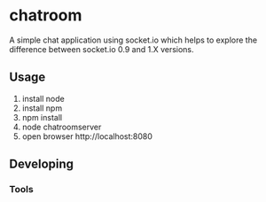 # chatroom
A simple chat application using socket.io which helps to explore the difference between socket.io 0.9 and 1.X versions.


## Usage
1) install node
2) install npm
3) npm install
4) node chatroomserver
5) open browser http://localhost:8080

## Developing



### Tools

